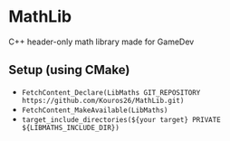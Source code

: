 # MathLib
C++ header-only math library made for GameDev

## Setup (using CMake)

* ```FetchContent_Declare(LibMaths GIT_REPOSITORY https://github.com/Kouros26/MathLib.git)```
* ```FetchContent_MakeAvailable(LibMaths)```
* ```target_include_directories(${your target} PRIVATE ${LIBMATHS_INCLUDE_DIR})```
